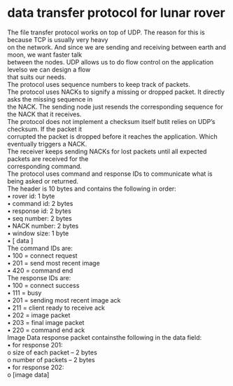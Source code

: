 # data transfer protocol for lunar rover  
The file transfer protocol works on top of UDP. The reason for this is because TCP is usually very heavy   
on the network. And since we are sending and receiving between earth and moon, we want faster talk  
between the nodes. UDP allows us to do flow control on the application levelso we can design a flow   
that suits our needs.   
The protocol uses sequence numbers to keep track of packets.  
The protocol uses NACKs to signify a missing or dropped packet. It directly asks the missing sequence in   
the NACK. The sending node just resends the corresponding sequence for the NACK that it receives.  
The protocol does not implement a checksum itself butit relies on UDP’s checksum. If the packet it  
corrupted the packet is dropped before it reaches the application. Which eventually triggers a NACK.  
The receiver keeps sending NACKs for lost packets until all expected packets are received for the   
corresponding command.   
The protocol uses command and response IDs to communicate what is being asked or returned.   
The header is 10 bytes and contains the following in order:  
• rover id: 1 byte  
• command id: 2 bytes  
• response id: 2 bytes  
• seq number: 2 bytes  
• NACK number: 2 bytes  
• window size: 1 byte  
• [ data ]  
The command IDs are:  
• 100 = connect request  
• 201 = send most recent image  
• 420 = command end  
The response IDs are:  
• 100 = connect success  
• 111 = busy  
• 201 = sending most recent image ack  
• 211 = client ready to receive ack  
• 202 = image packet  
• 203 = final image packet  
• 220 = command end ack  
Image Data response packet containsthe following in the data field:  
• for response 201:  
  o size of each packet – 2 bytes  
  o number of packets – 2 bytes  
• for response 202:  
  o [image data]  
